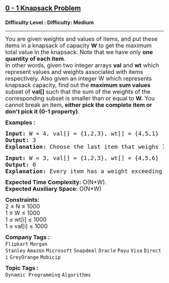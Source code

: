 <h2><a href="https://www.geeksforgeeks.org/problems/0-1-knapsack-problem0945/1?page=1&category=Dynamic%20Programming&sortBy=submissions">0 - 1 Knapsack Problem</a></h2><h3>Difficulty Level : Difficulty: Medium</h3><hr><div class="problems_problem_content__Xm_eO"><p><span style="font-size: 18px;">You are given weights and values of items, and put these items in a knapsack of capacity <strong>W</strong> to get the maximum total value in the knapsack. Note that we have only <strong>one quantity of each item</strong>.<br>In other words, given two integer arrays <strong>val</strong>&nbsp;and <strong>wt</strong> which represent values and weights associated with items respectively. Also given an integer W which represents knapsack capacity, find out the <strong>maximum sum values </strong>subset of <strong>val[]</strong> such that the sum of the weights of the corresponding subset is smaller than or equal to <strong>W.</strong> You cannot break an item, <strong>either pick the complete item or don't pick it (0-1 property)</strong>.</span></p>
<p><strong><span style="font-size: 18px;">Examples :</span></strong></p>
<pre><strong><span style="font-size: 18px;">Input: </span></strong><span style="font-size: 18px;">W = 4, val[] = {1,2,3}, wt[] = {4,5,1}
<strong>Output: </strong>3<br><strong>Explanation: </strong></span><span style="font-size: 18px;">Choose the last item that weighs 1 unit and holds a value of 3.</span><span style="font-size: 18px; font-family: sans-serif;"> </span></pre>
<pre><strong><span style="font-size: 18px;">Input:</span></strong><span style="font-size: 18px;"> W = 3, val[] = {1,2,3}, wt[] = {4,5,6}
<strong>Output: </strong>0<br><strong>Explanation: </strong>Every item has a weight exceeding the knapsack's capacity (3).<br></span></pre>
<p><span style="font-size: 18px;"><strong>Expected Time Complexity:</strong>&nbsp;O(N*W).<br><strong>Expected Auxiliary Space:</strong>&nbsp;O(N*W)</span></p>
<p><span style="font-size: 18px;"><strong>Constraints:</strong></span><br><span style="font-size: 18px;">2 ≤ N ≤ 1000</span><br><span style="font-size: 18px;">1 ≤ W ≤ 1000</span><br><span style="font-size: 18px;">1 ≤ wt[i] ≤ 1000</span><br><span style="font-size: 18px;">1 ≤ val[i] ≤ 1000</span></p></div><p><span style=font-size:18px><strong>Company Tags : </strong><br><code>Flipkart</code>&nbsp;<code>Morgan Stanley</code>&nbsp;<code>Amazon</code>&nbsp;<code>Microsoft</code>&nbsp;<code>Snapdeal</code>&nbsp;<code>Oracle</code>&nbsp;<code>Payu</code>&nbsp;<code>Visa</code>&nbsp;<code>Directi</code>&nbsp;<code>GreyOrange</code>&nbsp;<code>Mobicip</code>&nbsp;<br><p><span style=font-size:18px><strong>Topic Tags : </strong><br><code>Dynamic Programming</code>&nbsp;<code>Algorithms</code>&nbsp;